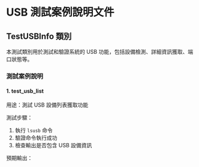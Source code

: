 # USB 測試案例說明文件

## TestUSBInfo 類別

本測試類別用於測試和驗證系統的 USB 功能，包括設備檢測、詳細資訊獲取、端口狀態等。

### 測試案例說明

#### 1. test_usb_list
用途：測試 USB 設備列表獲取功能

測試步驟：
1. 執行 `lsusb` 命令
2. 驗證命令執行成功
3. 檢查輸出是否包含 USB 設備資訊

預期輸出：
